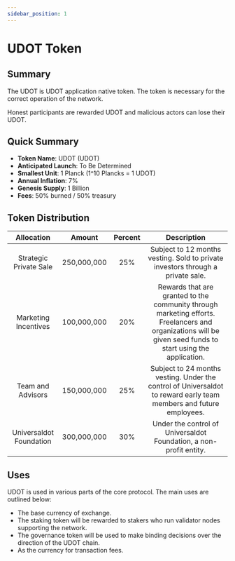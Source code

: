 ```yaml
---
sidebar_position: 1
---
```


# UDOT Token

## Summary 

The UDOT is UDOT application native token. The token is necessary for the correct operation of the network. 

Honest participants are rewarded UDOT and malicious actors can lose their UDOT.

## Quick Summary

- **Token Name**: UDOT (UDOT) 
- **Anticipated Launch**: To Be Determined
- **Smallest Unit**: 1 Planck (1^10 Plancks = 1 UDOT)
- **Annual Inflation**: 7%
- **Genesis Supply**: 1 Billion
- **Fees**: 50% burned / 50% treasury


## Token Distribution

|        Allocation       |    Amount   |  Percent  |                                                                                                    Description                                                                                                    |
|:-----------------------:|:-----------:|:---------:|:-----------------------------------------------------------------------------------------------------------------------------------------------------------------------------------------------------------------:|
| Strategic Private Sale  | 250,000,000 | 25%       | Subject to 12 months vesting. Sold to private investors through a private sale.                                                                                                                                   |
| Marketing Incentives    | 100,000,000  | 20%        | Rewards that are granted to the community through marketing efforts.  Freelancers and organizations will be given seed funds to start using the application.                                                      |
| Team and Advisors       | 150,000,000 | 25%       | Subject to 24 months vesting. Under the control of Universaldot to reward early team members and future employees.                                                                                                |
| Universaldot Foundation | 300,000,000 | 30%       | Under the control of Universaldot Foundation, a non-profit entity.                                                                                                                                                |


## Uses

UDOT is used in various parts of the core protocol. The main uses are outlined below:

- The base currency of exchange.
- The staking token will be rewarded to stakers who run validator nodes supporting the network.
- The governance token will be used to make binding decisions over the direction of the UDOT chain.
- As the currency for transaction fees.

